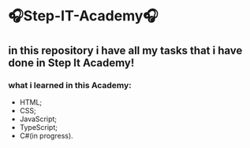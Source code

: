 # 🎧Step-IT-Academy🎧
## in this repository i have all my tasks that i have done in Step It Academy!
### what i learned in this Academy:
- HTML;
- CSS;
- JavaScript;
- TypeScript;
- C#(in progress).
